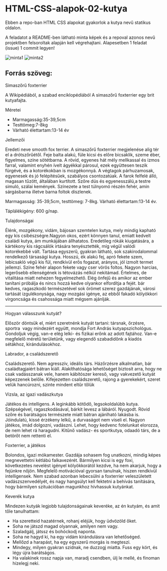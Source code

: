 # HTML-CSS-alapok-02-kutya
Ebben a repo-ban HTML CSS alapokat gyakorlok a kutya nevű statikus oldalon.

A feladatot a README-ben látható minta képek és a repoval azonos nevű projektben felsoroltak alapján kell végrehajtani.
Alapesetben 1 feladat (issue) 1 commit legyen!

![minta1](https://user-images.githubusercontent.com/78268336/165744414-81902541-612e-4be3-91e2-32cd1100814c.PNG)
![minta2](https://user-images.githubusercontent.com/78268336/165744429-0f511e1a-3eb1-4aee-84c7-9b7afad1bf3a.PNG)

## Forrás szöveg:
Simaszőrű foxterrier

A Wikipédiából, a szabad enciklopédiából
A simaszőrű foxterrier egy brit kutyafajta.

Méretei
* Marmagasság:35-39,5cm
* Testtömeg:7-8kg
* Várható élettartam:13-14 év

Jellemzői

Eredeti neve smooth fox terrier. A simaszőrű foxterrier megjelenése alig tér el a drótszőrűétől. Feje balta alakú, füle kicsi és előre bicsaklik, szeme éber, figyelmes, színe sötétbarna. A rövid, egyenes hát mély mellkassal és izmos farral, valamint enyhén ívelt ágyékkal párosul, ezek együttesen teszik fürgévé, és a kotorékokban is mozgékonnyá. A végtagok párhuzamosak, egyenesek és jó felépítésűek, szabályos csontozatúak. A farok felfelé álló, magasan tűzött, általában kurtított. Szőre dús és egyenesszálú,a testre simuló, szálai kemények. Színezete a test túlnyomó részén fehér, amin sárgásbarna illetve barna foltok díszlenek.

Marmagasság: 35-39,5cm, testtömeg: 7-8kg. Várható élettartam:13-14 év.

Táplálékigény: 600 g/nap.

Tulajdonságai

Élénk, mozgékony, vidám, bájosan szemtelen kutya, mely mindig kapható egy kis csibészségre.Nagyon okos, ezért könnyen tanul, emiatt kedvelt családi kutya, ám munkájában állhatatos. Eredetileg rókák kiugatására, a kártékony kis rágcsálók irtására tenyésztették, míg végül valódi kotorékebbé vált. Tartása egyszerű, gyakran látható, sok szakirodalommal rendelkező társasági kutya. Hosszú, ék alakú fej, apró fekete szem, lebicsakló végű kis fül, rendkívül erős fogazat, arányos, jól izmolt termet jellemzi. Színe fehér alapon fekete vagy cser vörös foltos. Nagyon harcias, legerősebb ellenségének is tétovázás nélkül nekitámad. Értelmes, de vitalitása miatt nehezen fegyelmezhető. Elég önfejű és amikor az ember tanítani próbálja és nincs hozzá kedve olyankor elfordítja a fejét. bár kedves, ragaszkodó természetével sok örömet szerez gazdájának, városi tartását izgulékonysága, nagy mozgási igénye, az ebből fakadó kölyökkori virgoncsága és csahossága miatt mégsem ajánlják.

*******************************

Hogyan válasszunk kutyát?

Először döntsük el, miért szeretnénk kutyát tartani: társnak, őrzésre, sportra  vagy mindezért együtt, mondja Fort András kutyapszichológus.
Gondoljuk végig, van-e elég lelki- és fizikai erőnk az adott fajtához. Van-e megfelelő méretű területünk, vagy elegendő szabadidőnk a kiadós sétákhoz, kirándulásokhoz.

Labrador, a családszerető

Családszerető. Nem agresszív, ideális társ. Házőrzésre alkalmatlan, bár családtagjaiért bátran kiáll. Alakíthatósága lehetőséget biztosít arra, hogy ne csak vadásszanak vele, hanem kábítószer kereső, vagy vakvezető kutyát képezzenek belőle. Kifejezetten családszerető, rajong a gyerekekért, szeret velük hancúrozni, szinte mindent eltűr tőlük

Vizsla, az igazi vadászkutya

Játékos és intelligens. A leginkább kötődő, legsokoldalúbb kutya. Szépségével, ragaszkodásával, bárkit levesz a lábáról. Nyugodt. Rövid szőre és barátságos természete miatt bátran ajánlható lakásba is. Jóindulatú, kissé érzékeny lelkű, a durvaságot nem viseli el. Nagyon játékos, imád dolgozni, vadászni. Lehet, hogy kedvenc fotelunkat elorozza, de nem lehet rá haragudni. Kitűnő vadász- és sportkutya, odaadó társ, de a betörőt nem rettenti el.

Foxterrier, a játékos

Bolondos, igazi mókamester. Gazdája sohasem fog unatkozni, mindig képes megnevettetni kétlábú falkavezérét. Bármilyen kicsi is egy foxi, következetes nevelést igényel kölyökkorától kezdve, ha nem akarjuk, hogy a fejünkre nőjön.
Megfelelő motivációval gyorsan tanulnak, hiszen rendkívül intelligensek. Nem szabad azonban lebecsülni a foxterrier veleszületett vadászszenvedélyét, és nagy hangsúlyt kell fektetni a behívás tanítására, hogy bármilyen szituációban magunkhoz hívhassuk kutyánkat.

Keverék kutya

Mindezen kutyák legjobb tulajdonságainak keveréke, az én kutyám, és amit tőle tanulhattam:
- Ha szeretteid hazatérnek, rohanj eléjük, hogy üdvözöld őket.
- Soha ne játszd magad olyannak, amilyen nem vagy.
- Szaladgálj, játssz és bohóckodj naponta.
- Soha ne hagyd ki, ha egy vidám kirándulásra van lehetőséged.
- Mellőzd a harapást, ha egy egyszerű morgás is megteszi.
- Mindegy, milyen gyakran szidnak, ne duzzogj miatta. Fuss egy kört, és légy újra barátságos.
- Ha valakinek rossz napja van, maradj csendben, ülj le mellé, és finoman hízelegj neki.
